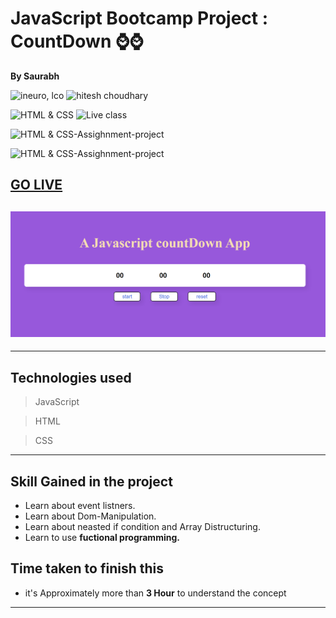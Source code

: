 # JavaScript Bootcamp Project : CountDown ⌚⌚ 

**By Saurabh**

![ineuro, lco](https://img.shields.io/badge/iNeuron-LCO-green)
![hitesh choudhary](https://img.shields.io/badge/Hitesh--Choudhary-Full--stack--JS--bootcamp-red)

![HTML & CSS](https://img.shields.io/badge/HTML-CSS-orange)
![Live class](https://img.shields.io/badge/LIVE--CLASS-PROJECT--lightgrey)

![HTML & CSS-Assighnment-project](https://img.shields.io/badge/HTML--CSS--Javascript-red)

![HTML & CSS-Assighnment-project](https://img.shields.io/badge/Responsive-Ineuron--Assignment-blue)

## [GO LIVE]()

## ![image](./Images/Screenshot%202022-11-07%20150841.png)

---

## Technologies used

> JavaScript

> HTML

> CSS
---
## **Skill Gained in the project**
- Learn about event listners.
- Learn about Dom-Manipulation.
- Learn about neasted if condition and Array Distructuring.
- Learn to use **fuctional programming.** 

## **Time taken to finish this**

- it's Approximately more than **3 Hour** to understand the concept

---